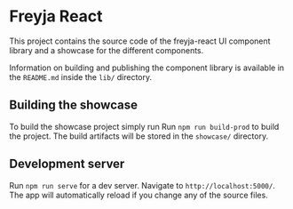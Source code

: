 # Freyja React

This project contains the source code of the freyja-react UI component library and a showcase for the different components.

Information on building and publishing the component library is available in the `README.md` inside the `lib/` directory.

## Building the showcase

To build the showcase project simply run Run `npm run build-prod` to build the project. The build artifacts will be stored in the `showcase/` directory.

## Development server

Run `npm run serve` for a dev server. Navigate to `http://localhost:5000/`. The app will automatically reload if you change any of the source files.
